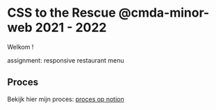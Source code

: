 # CSS to the Rescue @cmda-minor-web 2021 - 2022

Welkom !

assignment: responsive restaurant menu

## Proces

Bekijk hier mijn proces: [proces op notion](https://special-sprite-fab.notion.site/Minor-css-672d24cabae74962af3d9f933174ce8b)
